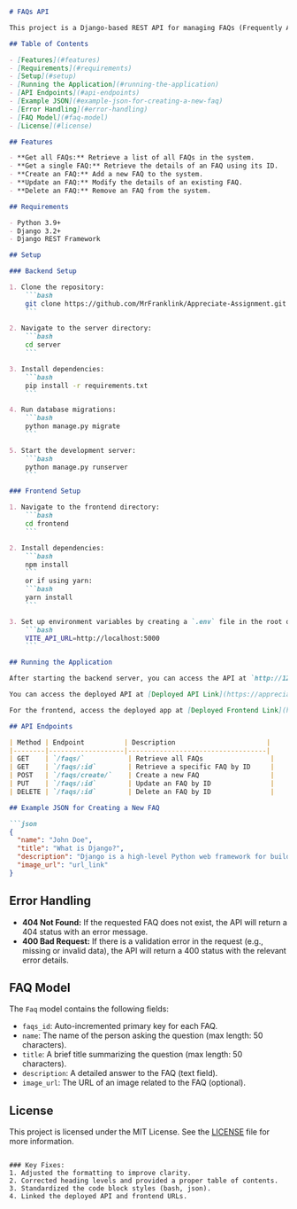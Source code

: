 ```markdown
# FAQs API

This project is a Django-based REST API for managing FAQs (Frequently Asked Questions). It provides functionality to create, read, update, and delete FAQs using HTTP methods. The API is built using Django and Django REST Framework.

## Table of Contents

- [Features](#features)
- [Requirements](#requirements)
- [Setup](#setup)
- [Running the Application](#running-the-application)
- [API Endpoints](#api-endpoints)
- [Example JSON](#example-json-for-creating-a-new-faq)
- [Error Handling](#error-handling)
- [FAQ Model](#faq-model)
- [License](#license)

## Features

- **Get all FAQs:** Retrieve a list of all FAQs in the system.
- **Get a single FAQ:** Retrieve the details of an FAQ using its ID.
- **Create an FAQ:** Add a new FAQ to the system.
- **Update an FAQ:** Modify the details of an existing FAQ.
- **Delete an FAQ:** Remove an FAQ from the system.

## Requirements

- Python 3.9+
- Django 3.2+
- Django REST Framework

## Setup

### Backend Setup

1. Clone the repository:
    ```bash
    git clone https://github.com/MrFranklink/Appreciate-Assignment.git
    ```
   
2. Navigate to the server directory:
    ```bash
    cd server
    ```

3. Install dependencies:
    ```bash
    pip install -r requirements.txt
    ```

4. Run database migrations:
    ```bash
    python manage.py migrate
    ```

5. Start the development server:
    ```bash
    python manage.py runserver
    ```

### Frontend Setup

1. Navigate to the frontend directory:
    ```bash
    cd frontend
    ```

2. Install dependencies:
    ```bash
    npm install
    ```
    or if using yarn:
    ```bash
    yarn install
    ```

3. Set up environment variables by creating a `.env` file in the root of your project with the following key:
    ```bash
    VITE_API_URL=http://localhost:5000
    ```

## Running the Application

After starting the backend server, you can access the API at `http://127.0.0.1:8000/` using your preferred API testing tool (e.g., Postman, curl, etc.).

You can access the deployed API at [Deployed API Link](https://appreciate-assignment.onrender.com/api/faqs).

For the frontend, access the deployed app at [Deployed Frontend Link](https://appreciate-assignment-1.onrender.com/).

## API Endpoints

| Method | Endpoint          | Description                       |
|--------|-------------------|-----------------------------------|
| GET    | `/faqs/`           | Retrieve all FAQs                 |
| GET    | `/faqs/:id`        | Retrieve a specific FAQ by ID     |
| POST   | `/faqs/create/`    | Create a new FAQ                  |
| PUT    | `/faqs/:id`        | Update an FAQ by ID               |
| DELETE | `/faqs/:id`        | Delete an FAQ by ID               |

## Example JSON for Creating a New FAQ

```json
{
  "name": "John Doe",
  "title": "What is Django?",
  "description": "Django is a high-level Python web framework for building web applications.",
  "image_url": "url_link"
}
```

## Error Handling

- **404 Not Found:** If the requested FAQ does not exist, the API will return a 404 status with an error message.
- **400 Bad Request:** If there is a validation error in the request (e.g., missing or invalid data), the API will return a 400 status with the relevant error details.

## FAQ Model

The `Faq` model contains the following fields:

- `faqs_id`: Auto-incremented primary key for each FAQ.
- `name`: The name of the person asking the question (max length: 50 characters).
- `title`: A brief title summarizing the question (max length: 50 characters).
- `description`: A detailed answer to the FAQ (text field).
- `image_url`: The URL of an image related to the FAQ (optional).

## License

This project is licensed under the MIT License. See the [LICENSE](LICENSE) file for more information.
```

### Key Fixes:
1. Adjusted the formatting to improve clarity.
2. Corrected heading levels and provided a proper table of contents.
3. Standardized the code block styles (bash, json).
4. Linked the deployed API and frontend URLs.
